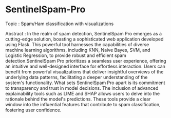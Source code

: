 # SentinelSpam-Pro
Topic : Spam/Ham classification with visualizations

Abstract : 
In the realm of spam detection, SentinelSpam Pro emerges as a cutting-edge solution, boasting a sophisticated web application developed using Flask. This powerful tool harnesses the capabilities of diverse machine learning algorithms, including KNN, Naive Bayes, SVM, and Logistic Regression, to provide robust and efficient spam detection.SentinelSpam Pro prioritizes a seamless user experience, offering an intuitive and well-designed interface for effortless interaction. Users can benefit from powerful visualizations that deliver insightful overviews of the underlying data patterns, facilitating a deeper understanding of the system's functionality.
What sets SentinelSpam Pro apart is its commitment to transparency and trust in model decisions. The inclusion of advanced explainability tools such as LIME and SHAP allows users to delve into the rationale behind the model's predictions. These tools provide a clear window into the influential features that contribute to spam classification, fostering user confidence.
